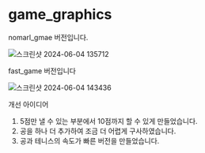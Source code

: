 # game_graphics



nomarl_gmae 버전입니다.


![스크린샷 2024-06-04 135712](https://github.com/Joohawnee/game_graphics/assets/164468178/1abb460d-1399-47e9-9f5f-a1918c7783ef)




fast_game 버전입니다

![스크린샷 2024-06-04 143436](https://github.com/Joohawnee/game_graphics/assets/164468178/053280c3-ce8e-4b50-8bd4-8b5f3c33145e)



개선 아이디어

1. 5점만 낼 수 있는 부분에서 10점까지 할 수 있게 만들었습니다.
2. 공을 하나 더 추가하여 조금 더 어렵게 구사하였습니다.
3. 공과 테니스의 속도가 빠른 버전을 만들었습니다.
